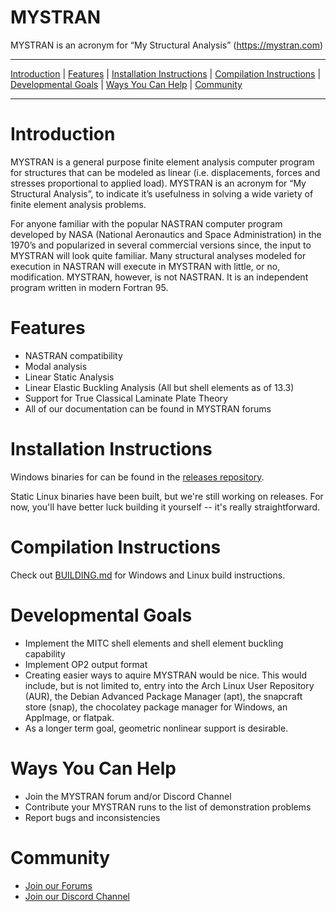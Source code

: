 MYSTRAN
=======

MYSTRAN is an acronym for “My Structural Analysis” (https://mystran.com)


---

[Introduction](#Introduction) |
[Features](#Features) |
[Installation Instructions](#Installation-Instructions) |
[Compilation Instructions](#Compilation-Instructions) |
[Developmental Goals](#Developmental-Goals) |
[Ways You Can Help](#ways-you-can-help) |
[Community](#community)

---


# Introduction

MYSTRAN is a general purpose finite element analysis computer program for
structures that can be modeled as linear (i.e. displacements, forces and
stresses proportional to applied load). MYSTRAN is an acronym for
“My Structural Analysis”, to indicate it’s usefulness in solving a wide variety
of finite element analysis problems.

For anyone familiar with the popular NASTRAN computer program developed by NASA
(National Aeronautics and Space Administration) in the 1970’s and popularized
in several commercial versions since, the input to MYSTRAN will look quite
familiar. Many structural analyses modeled for execution in NASTRAN will
execute in MYSTRAN with little, or no, modification. MYSTRAN, however, is not
NASTRAN. It is an independent program written in modern Fortran 95.

# Features

- NASTRAN compatibility
- Modal analysis
- Linear Static Analysis
- Linear Elastic Buckling Analysis (All but shell elements as of 13.3)
- Support for True Classical Laminate Plate Theory
- All of our documentation can be found in MYSTRAN forums

# Installation Instructions

Windows binaries for can be found in the
[releases repository](https://github.com/MYSTRANsolver/MYSTRAN_Releases).

Static Linux binaries have been built, but we're still working on releases.
For now, you'll have better luck building it yourself -- it's really
straightforward.

# Compilation Instructions

Check out [BUILDING.md](BUILDING.md) for Windows and Linux build
instructions.

# Developmental Goals

- Implement the MITC shell elements and shell element buckling capability
- Implement OP2 output format
- Creating easier ways to aquire MYSTRAN would be nice. This would include, but
  is not limited to, entry into the Arch Linux User Repository (AUR), the
  Debian Advanced Package Manager (apt), the snapcraft store (snap), the
  chocolatey package manager for Windows, an AppImage, or flatpak.
- As a longer term goal, geometric nonlinear support is desirable.

# Ways You Can Help

- Join the MYSTRAN forum and/or Discord Channel
- Contribute your MYSTRAN runs to the list of demonstration problems
- Report bugs and inconsistencies

# Community

- [Join our Forums](https://mystran.com/forums)
- [Join our Discord Channel](https://discord.gg/BAdT6rJyFF)

